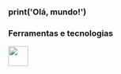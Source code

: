 ### print('Olá, mundo!')


### Ferramentas e tecnologias
<img src= ![image](https://user-images.githubusercontent.com/122378637/236627850-56c8033a-32db-4da6-9c5c-1c3b54e0eed4.png) width="40" height="40"/>
          
